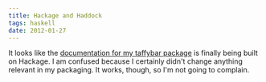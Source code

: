 ```yaml
---
title: Hackage and Haddock
tags: haskell
date: 2012-01-27
---
```


It looks like the
[documentation for my taffybar package](http://hackage.haskell.org/packages/archive/taffybar/0.2.0/doc/html/System-Taffybar.html)
is finally being built on Hackage.  I am confused because I certainly
didn't change anything relevant in my packaging.  It works, though, so
I'm not going to complain.

